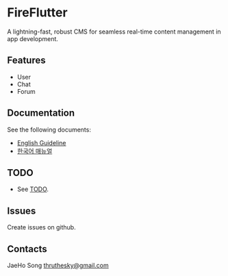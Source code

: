 # FireFlutter

A lightning-fast, robust CMS for seamless real-time content management in app development.


## Features

- User
- Chat
- Forum


## Documentation


See the following documents:

- [English Guideline](https://thruthesky.github.io/fireflutter/english/)
- [한국어 매뉴얼](https://thruthesky.github.io/fireflutter/korean/)


## TODO

- See [TODO](todo.md).


## Issues

Create issues on github.


## Contacts

JaeHo Song
thruthesky@gmail.com
